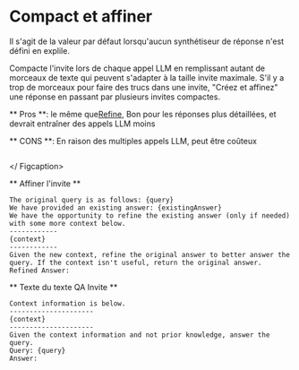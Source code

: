 # Compact et affiner

Il s'agit de la valeur par défaut lorsqu'aucun synthétiseur de réponse n'est défini en explile.

Compacte l'invite lors de chaque appel LLM en remplissant autant de morceaux de texte qui peuvent s'adapter à la taille invite maximale. S'il y a trop de morceaux pour faire des trucs dans une invite, "Créez et affinez" une réponse en passant par plusieurs invites compactes.

** Pros **: le même que[Refine](refine.md), Bon pour les réponses plus détaillées, et devrait entraîner des appels LLM moins

** CONS **: En raison des multiples appels LLM, peut être coûteux

<gigne> <img src = "../../../. GitBook / Assets / Image (6) (1) (1) (1) (2) .png" alt = ""> <figcaption> </ Figcaption> </gigne>

** Affiner l'invite **

```markup
The original query is as follows: {query}
We have provided an existing answer: {existingAnswer}
We have the opportunity to refine the existing answer (only if needed) with some more context below.
------------
{context}
------------
Given the new context, refine the original answer to better answer the query. If the context isn't useful, return the original answer.
Refined Answer:
```

** Texte du texte QA Invite **

```
Context information is below.
---------------------
{context}
---------------------
Given the context information and not prior knowledge, answer the query.
Query: {query}
Answer:
```
